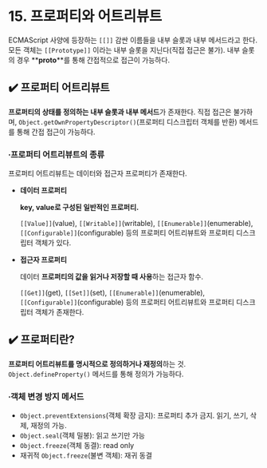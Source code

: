 # 15. 프로퍼티와 어트리뷰트

ECMAScript 사양에 등장하는 `[[]]` 감싼 이름들을 내부 슬롯과 내부 메서드라고 한다. 모든 객체는 `[[Prototype]]` 이라는 내부 슬롯을 지닌다(직접 접근은 불가). 내부 슬롯의 경우 **__proto__**를 통해 간접적으로 접근이 가능하다. 

## ✔️ 프로퍼티 어트리뷰트

**프로퍼티의 상태를 정의하는 내부 슬롯과 내부 메서드**가 존재한다. 직접 접근은 불가하며, `Object.getOwnPropertyDescriptor()`(프로퍼티 디스크립터 객체를 반환) 메서드를 통해 간접 접근이 가능하다. 

### ∙프로퍼티 어트리뷰트의 종류

프로퍼티 어트리뷰트는 데이터와 접근자 프로퍼티가 존재한다. 

- **데이터 프로퍼티**
    
    **key, value로 구성된 일반적인 프로퍼티.**
    
    `[[Value]]`(value), `[[Writable]]`(writable), `[[Enumerable]]`(enumerable), `[[Configurable]]`(configurable) 등의 프로퍼티 어트리뷰트와 프로퍼티 디스크립터 객체가 있다. 
    
- **접근자 프로퍼티**
    
    데이터 **프로퍼티의 값을 읽거나 저장할 때 사용**하는 접근자 함수.
    
    `[[Get]]`(get), `[[Set]]`(set), `[[Enumerable]]`(enumerable), `[[Configurable]]`(configurable) 등의 프로퍼티 어트리뷰트와 프로퍼티 디스크립터 객체가 존재한다. 
    

## ✔️ 프로퍼티란?

**프로퍼티 어트리뷰트를 명시적으로 정의하거나 재정의**하는 것. `Object.defineProperty()` 메서드를 통해 정의가 가능하다. 

### ∙객체 변경 방지 메서드

- `Object.preventExtensions`(객체 확장 금지): 프로퍼티 추가 금지. 읽기, 쓰기, 삭제, 재정의 가능.
- `Object.seal`(객체 밀봉): 읽고 쓰기만 가능
- `Object.freeze`(객체 동결): read only
- 재귀적 `Object.freeze`(불변 객체): 재귀 동결
